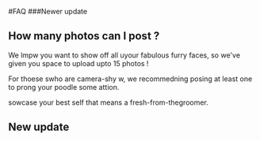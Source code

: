 #FAQ
###Newer update

## How many photos can I post ?

We lmpw you want to show off all uyour fabulous furry faces, so we've given you space to upload upto 15 photos !

For thoese swho are camera-shy w, we recommedning posing at least one to prong your poodle some attion.

sowcase your best self that means a fresh-from-thegroomer.

## New update


